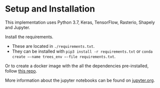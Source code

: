 # Setup and Installation

This implementation uses Python 3.7, Keras, TensorFlow, Rasterio, Shapely and Jupyter.

Install the requirements. 
- These are located in `./requirements.txt`. 
- They can be installed with `pip3 install -r requirements.txt` or `conda create –-name trees_env –-file requirements.txt`.

Or to create a docker image with the all the dependencies pre-installed, follow [this repo](https://github.com/ankitkariryaa/keras-rasterio).

More information about the jupyter notebooks can be found on [jupyter.org](https://jupyter.org/documentation).
